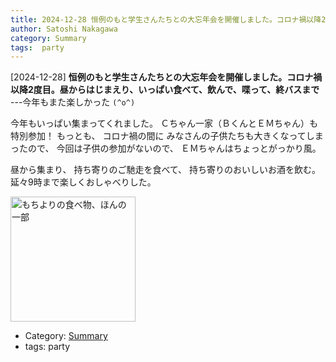 ```yaml
---
title: 2024-12-28 恒例のもと学生さんたちとの大忘年会を開催しました。コロナ禍以降2度目。昼からはじまえり、いっぱい食べて、飲んで、喋って、終バスまで ---今年もまた楽しかった `(^o^)`
author: Satoshi Nakagawa
category: Summary
tags:  party
---
```


[2024-12-28] **恒例のもと学生さんたちとの大忘年会を開催しました。コロナ禍以降2度目。昼からはじまえり、いっぱい食べて、飲んで、喋って、終バスまで**  ---今年もまた楽しかった `(^o^)`

 今年もいっぱい集まってくれました。
Ｃちゃん一家（ＢくんとＥＭちゃん）も
特別参加！
もっとも、
コロナ禍の間に
みなさんの子供たちも大きくなってしまったので、
今回は子供の参加がないので、
ＥＭちゃんはちょっとがっかり風。

 昼から集まり、
持ち寄りのご馳走を食べて、
持ち寄りのおいしいお酒を飲む。
延々9時まで楽しくおしゃべりした。

<img src="/pict/2024-12-28-party.jpg)" alt="もちよりの食べ物、ほんの一部" width="200"/>

- Category: [Summary](https://merapano.github.io/categories.html#Summary)
- tags:  party
